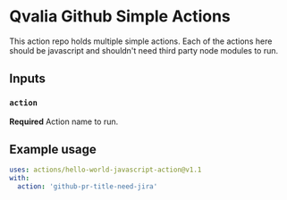 # Qvalia Github Simple Actions

This action repo holds multiple simple actions. Each of the actions here should be javascript and shouldn't need third party node modules to run.

## Inputs

### `action`

**Required** Action name to run.

## Example usage

```yaml
uses: actions/hello-world-javascript-action@v1.1
with:
  action: 'github-pr-title-need-jira'
```